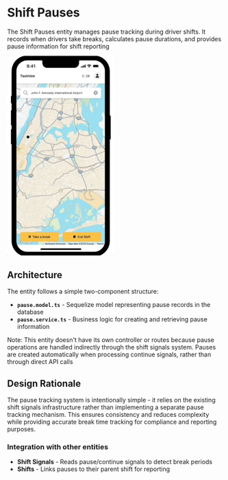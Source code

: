 # Shift Pauses

The Shift Pauses entity manages pause tracking during driver shifts. It records when drivers take breaks, calculates pause durations, and provides pause information for shift reporting

<img src="../../../documentation/media/breaks.gif" alt="Hotspots Demo" width="250"/>


## Architecture

The entity follows a simple two-component structure:

- **`pause.model.ts`** - Sequelize model representing pause records in the database
- **`pause.service.ts`** - Business logic for creating and retrieving pause information

Note: This entity doesn't have its own controller or routes because pause operations are handled indirectly through the shift signals system. Pauses are created automatically when processing continue signals, rather than through direct API calls

## Design Rationale

The pause tracking system is intentionally simple - it relies on the existing shift signals infrastructure rather than implementing a separate pause tracking mechanism. This ensures consistency and reduces complexity while providing accurate break time tracking for compliance and reporting purposes.

### Integration with other entities

- **Shift Signals** - Reads pause/continue signals to detect break periods
- **Shifts** - Links pauses to their parent shift for reporting